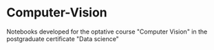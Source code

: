 # Computer-Vision
Notebooks developed for the optative course "Computer Vision" in the postgraduate certificate "Data science"
